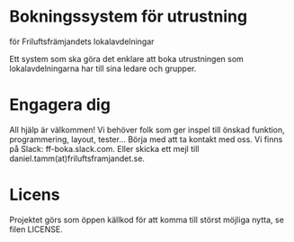 # Bokningssystem för utrustning
för Friluftsfrämjandets lokalavdelningar

Ett system som ska göra det enklare att boka utrustningen som lokalavdelningarna har till sina ledare och grupper.

# Engagera dig
All hjälp är välkommen! Vi behöver folk som ger inspel till önskad funktion, programmering, layout, tester...
Börja med att ta kontakt med oss. Vi finns på Slack: ff-boka.slack.com. Eller skicka ett mejl till daniel.tamm(at)friluftsframjandet.se.

# Licens
Projektet görs som öppen källkod för att komma till störst möjliga nytta, se filen LICENSE.
